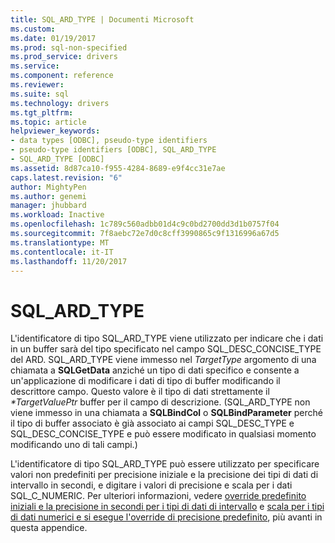 ```yaml
---
title: SQL_ARD_TYPE | Documenti Microsoft
ms.custom: 
ms.date: 01/19/2017
ms.prod: sql-non-specified
ms.prod_service: drivers
ms.service: 
ms.component: reference
ms.reviewer: 
ms.suite: sql
ms.technology: drivers
ms.tgt_pltfrm: 
ms.topic: article
helpviewer_keywords:
- data types [ODBC], pseudo-type identifiers
- pseudo-type identifiers [ODBC], SQL_ARD_TYPE
- SQL_ARD_TYPE [ODBC]
ms.assetid: 8d87ca10-f955-4284-8689-e9f4cc31e7ae
caps.latest.revision: "6"
author: MightyPen
ms.author: genemi
manager: jhubbard
ms.workload: Inactive
ms.openlocfilehash: 1c789c560adbb01d4c9c0bd2700dd3d1b0757f04
ms.sourcegitcommit: 7f8aebc72e7d0c8cff3990865c9f1316996a67d5
ms.translationtype: MT
ms.contentlocale: it-IT
ms.lasthandoff: 11/20/2017
---
```

# <a name="sqlardtype"></a>SQL_ARD_TYPE
L'identificatore di tipo SQL_ARD_TYPE viene utilizzato per indicare che i dati in un buffer sarà del tipo specificato nel campo SQL_DESC_CONCISE_TYPE del ARD. SQL_ARD_TYPE viene immesso nel *TargetType* argomento di una chiamata a **SQLGetData** anziché un tipo di dati specifico e consente a un'applicazione di modificare i dati di tipo di buffer modificando il descrittore campo. Questo valore è il tipo di dati strettamente il  *\*TargetValuePtr* buffer per il campo di descrizione. (SQL_ARD_TYPE non viene immesso in una chiamata a **SQLBindCol** o **SQLBindParameter** perché il tipo di buffer associato è già associato ai campi SQL_DESC_TYPE e SQL_DESC_CONCISE_TYPE e può essere modificato in qualsiasi momento modificando uno di tali campi.)  
  
 L'identificatore di tipo SQL_ARD_TYPE può essere utilizzato per specificare valori non predefiniti per precisione iniziale e la precisione dei tipi di dati di intervallo in secondi, e digitare i valori di precisione e scala per i dati SQL_C_NUMERIC. Per ulteriori informazioni, vedere [override predefinito iniziali e la precisione in secondi per i tipi di dati di intervallo](../../../odbc/reference/appendixes/overriding-default-leading-and-seconds-precision-for-interval-data-types.md) e [scala per i tipi di dati numerici e si esegue l'override di precisione predefinito](../../../odbc/reference/appendixes/overriding-default-precision-and-scale-for-numeric-data-types.md), più avanti in questa appendice.
